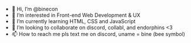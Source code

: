 - 👋 Hi, I’m @binecon
- 👀 I’m interested in Front-end Web Development & UX
- 🌱 I’m currently learning HTML, CSS and JavaScript
- 💞️ I’m looking to collaborate on discord, collabl, and endorphins <3
- 📫 How to reach me pls text me on discord, uname = bine (bee symbol)

<!---
binecon/binecon is a ✨ special ✨ repository because its `README.md` (this file) appears on your GitHub profile.
You can click the Preview link to take a look at your changes.
--->
